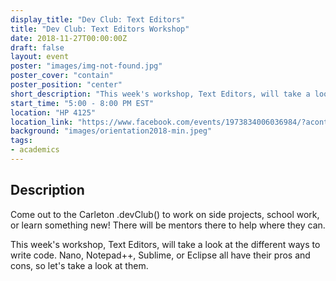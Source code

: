 ```yaml
---
display_title: "Dev Club: Text Editors"
title: "Dev Club: Text Editors Workshop"
date: 2018-11-27T00:00:00Z
draft: false
layout: event
poster: "images/img-not-found.jpg"
poster_cover: "contain"
poster_position: "center"
short_description: "This week's workshop, Text Editors, will take a look at the different ways to write code."
start_time: "5:00 - 8:00 PM EST"
location: "HP 4125"
location_link: "https://www.facebook.com/events/1973834006036984/?acontext=%7B%22event_action_history%22%3A[%7B%22surface%22%3A%22page%22%7D]%7D"
background: "images/orientation2018-min.jpeg"
tags:
- academics
---
```


## Description

Come out to the Carleton .devClub() to work on side projects, school work, or learn something new! There will be mentors there to help where they can.

This week's workshop, Text Editors, will take a look at the different ways to write code. Nano, Notepad++, Sublime, or Eclipse all have their pros and cons, so let's take a look at them.